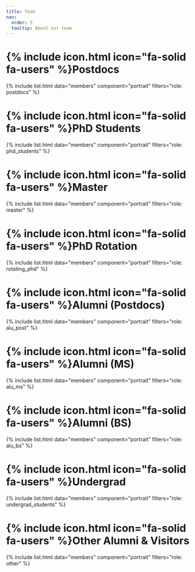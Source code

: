 ```yaml
---
title: Team
nav:
  order: 3
  tooltip: About our team
---
```


# {% include icon.html icon="fa-solid fa-users" %}Postdocs

{% include list.html data="members" component="portrait" filters="role: postdocs" %}

# {% include icon.html icon="fa-solid fa-users" %}PhD Students

{% include list.html data="members" component="portrait" filters="role: phd_students" %}

# {% include icon.html icon="fa-solid fa-users" %}Master

{% include list.html data="members" component="portrait" filters="role: master" %}

# {% include icon.html icon="fa-solid fa-users" %}PhD Rotation

{% include list.html data="members" component="portrait" filters="role: rotating_phd" %}

# {% include icon.html icon="fa-solid fa-users" %}Alumni (Postdocs)

{% include list.html data="members" component="portrait" filters="role: alu_post" %}

# {% include icon.html icon="fa-solid fa-users" %}Alumni (MS)

{% include list.html data="members" component="portrait" filters="role: alu_ms" %}

# {% include icon.html icon="fa-solid fa-users" %}Alumni (BS)

{% include list.html data="members" component="portrait" filters="role: alu_bs" %}

# {% include icon.html icon="fa-solid fa-users" %}Undergrad

{% include list.html data="members" component="portrait" filters="role: undergrad_students" %}

# {% include icon.html icon="fa-solid fa-users" %}Other Alumni & Visitors

{% include list.html data="members" component="portrait" filters="role: other" %}
